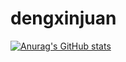 # dengxinjuan

[![Anurag's GitHub stats](https://github-readme-stats.vercel.app/api?username=dengxinjuan)](https://github.com/dengxinjuan/github-readme-stats)
